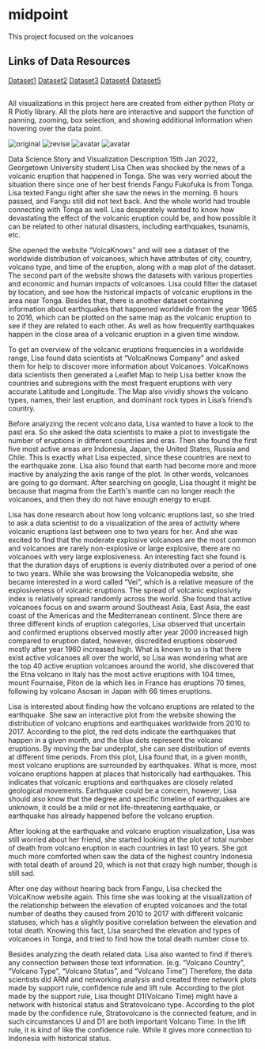 # midpoint

This project focused on the volcanoes

## Links of Data Resources
 
[Dataset1](https://www.kaggle.com/code/arditriana/volcano-eruption-data-visualization/data) 
[Dataset2](https://volcano.si.edu/volcanolist_countries.cfm) 
[Dataset3](https://www.kaggle.com/datasets/usgs/earthquake-database?modal=true) 
[Dataset4](https://volcano.si.edu/volcanolist_holocene.cfm) 
[Dataset5](https://www.kaggle.com/datasets/jessemostipak/volcano-eruptions) 

## 

All visualizations in this project here are created from either python Ploty or R Plotly library. All the plots here are interactive and support the function of panning, zooming, box selection, and showing additional information when hovering over the data point. 

![original](/original.png)
![revise](/revise.jpg)
![avatar](https://zehuiwu.georgetown.domains/ANLY503/Mid_point_Project/20881649644116_.pic.jpg)
![avatar](https://zehuiwu.georgetown.domains/ANLY503/Mid_point_Project/20861649643623_.pic_hd.jpg)

Data Science Story and Visualization Description
15th Jan 2022, Georgetown University student Lisa Chen was shocked by the news of a volcanic eruption that happened in Tonga. She was very worried about the situation there since one of her best friends Fangu Fukofuka is from Tonga. Lisa texted Fangu right after she saw the news in the morning. 6 hours passed, and Fangu still did not text back. And the whole world had trouble connecting with Tonga as well. Lisa desperately wanted to know how devastating the effect of the volcanic eruption could be, and how possible it can be related to other natural disasters, including earthquakes, tsunamis, etc.
 
She opened the website “VolcaKnows” and will see a dataset of the worldwide distribution of volcanoes, which have attributes of city, country, volcano type, and time of the eruption, along with a map plot of the dataset. The second part of the website shows the datasets with various properties and economic and human impacts of volcanoes. Lisa could filter the dataset by location, and see how the historical impacts of volcanic eruptions in the area near Tonga. Besides that, there is another dataset containing information about earthquakes that happened worldwide from the year 1965 to 2016, which can be plotted on the same map as the volcanic eruption to see if they are related to each other. As well as how frequently earthquakes happen in the close area of a volcanic eruption in a given time window.

To get an overview of the volcanic eruptions frequencies in a worldwide range, Lisa found data scientists at “VolcaKnows Company” and asked them for help to discover more information about Volcanoes. VolcaKnows data scientists then generated a Leaflet Map to help Lisa better know the countries and subregions with the most frequent eruptions with very accurate Latitude and Longitude. The Map also vividly shows the volcano types, names, their last eruption, and dominant rock types in Lisa’s friend’s country. 

Before analyzing the recent volcano data, Lisa wanted to have a look to the past era. So she asked the data scientists to make a plot to investigate the number of eruptions in different countries and eras. Then she found the first five most active areas are Indonesia, Japan, the United States, Russia and Chile. This is exactly what Lisa expected, since these countries are next to the earthquake zone. Lisa also found that earth had become more and more inactive by analyzing the axis range of the plot. In other words, volcanoes are going to go dormant. After searching on google, Lisa thought it might be because that magma from the Earth's mantle can no longer reach the volcanoes, and then they do not have enough energy to erupt.


Lisa has done research about how long volcanic eruptions last, so she tried to ask a data scientist to do a visualization of the area of activity where volcanic eruptions last between one to two years for her. And she was excited to find that the moderate explosive volcanoes are the most common and volcanoes are rarely non-explosive or large explosive, there are no volcanoes with very large explosiveness. An interesting fact she found is that the duration days of eruptions is evenly distributed over a period of one to two years. While she was browsing the Volcanopedia website, she became interested in a word called “Vei”, which is a relative measure of the explosiveness of volcanic eruptions. The spread of volcanic explosivity index is relatively spread randomly across the world. She found that active volcanoes focus on and swarm around Southeast Asia, East Asia, the east coast of the Americas and the Mediterranean continent. SInce there are three different kinds of eruption categories, Lisa observed that uncertain and confirmed eruptions observed mostly after year 2000 increased high compared to eruption dated, however, discredited eruptions observed mostly after year 1960 increased high. What is known to us is that there exist active volcanoes all over the world, so Lisa was wondering what are the top 40 active eruption volcanoes around the world, she discovered that the Etna volcano in Italy has the most active eruptions with 104 times, mount Fournaise, Piton de la which lies in France has eruptions 70 times, following by volcano Asosan in Japan with 66 times eruptions.



Lisa is interested about finding how the volcano eruptions are related to the earthquake. She saw an interactive plot from the website showing the distribution of volcano eruptions and earthquakes worldwide from 2010 to 2017. According to the plot, the red dots indicate the earthquakes that happen in a given month, and the blue dots represent the volcano eruptions. By moving the bar underplot, she can see distribution of events at different time periods. From this plot, Lisa found that, in a given month, most volcano eruptions are surrounded by earthquakes. What is more, most volcano eruptions happen at places that historically had earthquakes. This indicates that volcanic eruptions and earthquakes are closely related geological movements. Earthquake could be a concern, however, Lisa should also know that the degree and specific timeline of earthquakes are unknown, it could be a mild or not life-threatening earthquake, or earthquake has already happened before the volcano eruption. 

After looking at the earthquake and volcano eruption visualization, Lisa was still worried about her friend, she started looking at the plot of total number of death from volcano eruption in each countries in last 10 years. She got much more comforted when saw the data of the highest country Indonesia with total death of around 20, which is not that crazy high number, though is still sad.

After one day without hearing back from Fangu, Lisa checked the VolcaKnow website again. This time she was looking at the visualization of the relationship between the elevation of erupted volcanoes and the total number of deaths they caused from 2010 to 2017 with different volcanic statuses, which has a slightly positive correlation between the elevation and total death. Knowing this fact, Lisa searched the elevation and types of volcanoes in Tonga, and tried to find how the total death number close to.

Besides analyzing the death related data. Lisa also wanted to find if there’s any connection between those text information. (e.g. “Volcano Country”, “Volcano Type”, “Volcano Status”, and “Volcano Time”) Therefore, the data scientists did ARM and networking analysis and created three network plots made by support rule, confidence rule and lift rule. According to the plot made by the support rule, Lisa thought D1(Volcano Time) might have a network with historical status and Stratovolcano type. According to the plot made by the confidence rule, Stratovolcano is the connected feature, and in such circumstances U and D1 are both important Volcano Time. In the lift rule, it is kind of like the confidence rule. While it gives more connection to Indonesia with historical status.
